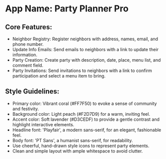 # **App Name**: Party Planner Pro

## Core Features:

- Neighbor Registry: Register neighbors with address, names, email, and phone number.
- Update Info Emails: Send emails to neighbors with a link to update their information.
- Party Creation: Create party with description, date, place, menu list, and comment field.
- Party Invitations: Send invitations to neighbors with a link to confirm participation and select a menu item to bring.

## Style Guidelines:

- Primary color: Vibrant coral (#FF7F50) to evoke a sense of community and festivity.
- Background color: Light peach (#F2D7D9) for a warm, inviting feel.
- Accent color: Soft lavender (#D3CEDF) to provide a gentle contrast and highlight interactive elements.
- Headline font: 'Playfair', a modern sans-serif, for an elegant, fashionable feel.
- Body font: 'PT Sans', a humanist sans-serif, for readability.
- Use cheerful, hand-drawn style icons to represent party elements.
- Clean and simple layout with ample whitespace to avoid clutter.